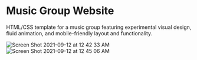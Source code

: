 # Music Group Website
<p>HTML/CSS template for a music group featuring experimental visual design, fluid animation, and mobile-friendly layout and functionality.</p>

![Screen Shot 2021-09-12 at 12 42 33 AM](https://user-images.githubusercontent.com/89939389/132973663-e3282308-98cf-46a7-92cd-a9ac5eac9887.png)
![Screen Shot 2021-09-12 at 12 45 06 AM](https://user-images.githubusercontent.com/89939389/132973672-583b2e10-128a-44ff-b130-77ba628ada6a.png)
